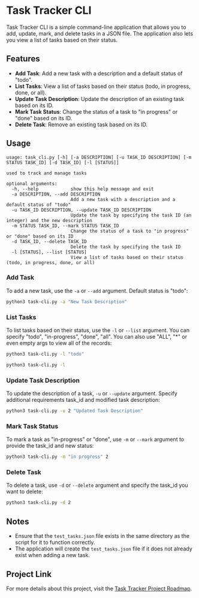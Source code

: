 # Task Tracker CLI

Task Tracker CLI is a simple command-line application that allows you to add, update, mark, and delete tasks in a JSON file. The application also lets you view a list of tasks based on their status.

## Features

- **Add Task**: Add a new task with a description and a default status of "todo".
- **List Tasks**: View a list of tasks based on their status (todo, in progress, done, or all).
- **Update Task Description**: Update the description of an existing task based on its ID.
- **Mark Task Status**: Change the status of a task to "in progress" or "done" based on its ID.
- **Delete Task**: Remove an existing task based on its ID.

## Usage

```
usage: task_cli.py [-h] [-a DESCRIPTION] [-u TASK_ID DESCRIPTION] [-m STATUS TASK_ID] [-d TASK_ID] [-l [STATUS]]

used to track and manage tasks

optional arguments:
  -h, --help            show this help message and exit
  -a DESCRIPTION, --add DESCRIPTION
                        Add a new task with a description and a default status of "todo"
  -u TASK_ID DESCRIPTION, --update TASK_ID DESCRIPTION
                        Update the task by specifying the task ID (an integer) and the new description
  -m STATUS TASK_ID, --mark STATUS TASK_ID
                        Change the status of a task to "in progress" or "done" based on its ID
  -d TASK_ID, --delete TASK_ID
                        Delete the task by specifying the task ID
  -l [STATUS], --list [STATUS]
                        View a list of tasks based on their status (todo, in progress, done, or all)
```


### Add Task

To add a new task, use the `-a` or `--add` argument. Default status is "todo":

```bash
python3 task-cli.py -a "New Task Description"
```

### List Tasks

To list tasks based on their status, use the `-l` or `--list` argument. You can specify "todo", "in-progress", "done", "all".
You can also use "ALL", "*" or even empty args to view all of the records:

```bash
python3 task-cli.py -l "todo"
```

```bash
python3 task-cli.py -l
```

### Update Task Description

To update the description of a task, `-u` or `--update` argument. Specify additional requirements task_id and modified task description:

```bash
python3 task-cli.py -u 2 "Updated Task Description"
```

### Mark Task Status

To mark a task as "in-progress" or "done", use `-m` or `--mark` argument to provide the task_id and new status:

```bash
python3 task-cli.py -m "in progress" 2
```

### Delete Task

To delete a task, use `-d` or `--delete` argument and specify the task_id you want to delete:

```bash
python3 task-cli.py -d 2
```

## Notes

- Ensure that the `test_tasks.json` file exists in the same directory as the script for it to function correctly.
- The application will create the `test_tasks.json` file if it does not already exist when adding a new task.

## Project Link

For more details about this project, visit the [Task Tracker Project Roadmap](https://roadmap.sh/projects/task-tracker).
